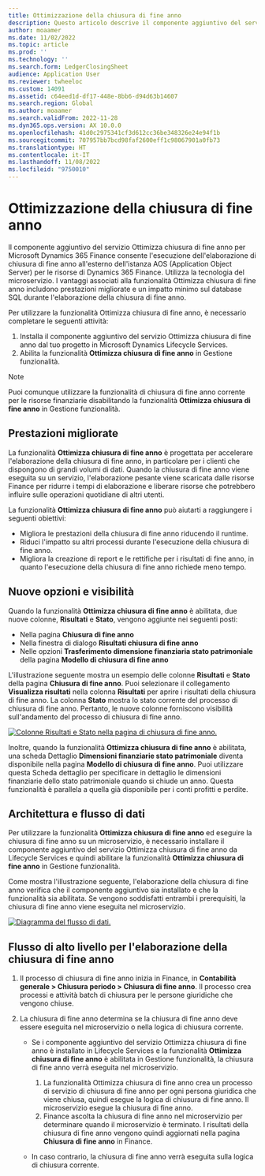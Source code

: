 ```yaml
---
title: Ottimizzazione della chiusura di fine anno
description: Questo articolo descrive il componente aggiuntivo del servizio Ottimizza chiusura di fine anno disponibile per il processo di chiusura di fine anno della contabilità generale.
author: moaamer
ms.date: 11/02/2022
ms.topic: article
ms.prod: ''
ms.technology: ''
ms.search.form: LedgerClosingSheet
audience: Application User
ms.reviewer: twheeloc
ms.custom: 14091
ms.assetid: c64eed1d-df17-448e-8bb6-d94d63b14607
ms.search.region: Global
ms.author: moaamer
ms.search.validFrom: 2022-11-28
ms.dyn365.ops.version: AX 10.0.0
ms.openlocfilehash: 41d0c2975341cf3d612cc36be348326e24e94f1b
ms.sourcegitcommit: 707957bb7bcd98faf2600eff1c98067901a0fb73
ms.translationtype: HT
ms.contentlocale: it-IT
ms.lasthandoff: 11/08/2022
ms.locfileid: "9750010"
---
```

# <a name="optimize-year-end-close"></a>Ottimizzazione della chiusura di fine anno

Il componente aggiuntivo del servizio Ottimizza chiusura di fine anno per Microsoft Dynamics 365 Finance consente l'esecuzione dell'elaborazione di chiusura di fine anno all'esterno dell'istanza AOS (Application Object Server) per le risorse di Dynamics 365 Finance. Utilizza la tecnologia del microservizio. I vantaggi associati alla funzionalità Ottimizza chiusura di fine anno includono prestazioni migliorate e un impatto minimo sul database SQL durante l'elaborazione della chiusura di fine anno.

Per utilizzare la funzionalità Ottimizza chiusura di fine anno, è necessario completare le seguenti attività:

1. Installa il componente aggiuntivo del servizio Ottimizza chiusura di fine anno dal tuo progetto in Microsoft Dynamics Lifecycle Services.
2. Abilita la funzionalità **Ottimizza chiusura di fine anno** in Gestione funzionalità.

> [!NOTE]
> Puoi comunque utilizzare la funzionalità di chiusura di fine anno corrente per le risorse finanziarie disabilitando la funzionalità **Ottimizza chiusura di fine anno** in Gestione funzionalità.

## <a name="improved-performance"></a>Prestazioni migliorate

La funzionalità **Ottimizza chiusura di fine anno** è progettata per accelerare l'elaborazione della chiusura di fine anno, in particolare per i clienti che dispongono di grandi volumi di dati. Quando la chiusura di fine anno viene eseguita su un servizio, l'elaborazione pesante viene scaricata dalle risorse Finance per ridurre i tempi di elaborazione e liberare risorse che potrebbero influire sulle operazioni quotidiane di altri utenti.

La funzionalità **Ottimizza chiusura di fine anno** può aiutarti a raggiungere i seguenti obiettivi:

- Migliora le prestazioni della chiusura di fine anno riducendo il runtime.
- Riduci l'impatto su altri processi durante l'esecuzione della chiusura di fine anno.
- Migliora la creazione di report e le rettifiche per i risultati di fine anno, in quanto l'esecuzione della chiusura di fine anno richiede meno tempo.

## <a name="new-options-and-visibility"></a>Nuove opzioni e visibilità

Quando la funzionalità **Ottimizza chiusura di fine anno** è abilitata, due nuove colonne, **Risultati** e **Stato**, vengono aggiunte nei seguenti posti:

- Nella pagina **Chiusura di fine anno**
- Nella finestra di dialogo **Risultati chiusura di fine anno**
- Nelle opzioni **Trasferimento dimensione finanziaria stato patrimoniale** della pagina **Modello di chiusura di fine anno**

L'illustrazione seguente mostra un esempio delle colonne **Risultati** e **Stato** della pagina **Chiusura di fine anno**. Puoi selezionare il collegamento **Visualizza risultati** nella colonna **Risultati** per aprire i risultati della chiusura di fine anno. La colonna **Stato** mostra lo stato corrente del processo di chiusura di fine anno. Pertanto, le nuove colonne forniscono visibilità sull'andamento del processo di chiusura di fine anno.

[![Colonne Risultati e Stato nella pagina di chiusura di fine anno.](./media/Yearendclose.jpg)](./media/Yearendclose.jpg)

Inoltre, quando la funzionalità **Ottimizza chiusura di fine anno** è abilitata, una scheda Dettaglio **Dimensioni finanziarie stato patrimoniale** diventa disponibile nella pagina **Modello di chiusura di fine anno**. Puoi utilizzare questa Scheda dettaglio per specificare in dettaglio le dimensioni finanziarie dello stato patrimoniale quando si chiude un anno. Questa funzionalità è parallela a quella già disponibile per i conti profitti e perdite.

## <a name="architecture-and-data-flow"></a>Architettura e flusso di dati

Per utilizzare la funzionalità **Ottimizza chiusura di fine anno** ed eseguire la chiusura di fine anno su un microservizio, è necessario installare il componente aggiuntivo del servizio Ottimizza chiusura di fine anno da Lifecycle Services e quindi abilitare la funzionalità **Ottimizza chiusura di fine anno** in Gestione funzionalità.

Come mostra l'illustrazione seguente, l'elaborazione della chiusura di fine anno verifica che il componente aggiuntivo sia installato e che la funzionalità sia abilitata. Se vengono soddisfatti entrambi i prerequisiti, la chiusura di fine anno viene eseguita nel microservizio.

[![Diagramma del flusso di dati.](./media/Lifecycle-services.jpg)](./media/Lifecycle-services.jpg)

## <a name="high-level-flow-for-year-end-close-processing"></a>Flusso di alto livello per l'elaborazione della chiusura di fine anno

1. Il processo di chiusura di fine anno inizia in Finance, in **Contabilità generale \> Chiusura periodo \> Chiusura di fine anno**. Il processo crea processi e attività batch di chiusura per le persone giuridiche che vengono chiuse.
2. La chiusura di fine anno determina se la chiusura di fine anno deve essere eseguita nel microservizio o nella logica di chiusura corrente.

    - Se i componente aggiuntivo del servizio Ottimizza chiusura di fine anno è installato in Lifecycle Services e la funzionalità **Ottimizza chiusura di fine anno** è abilitata in Gestione funzionalità, la chiusura di fine anno verrà eseguita nel microservizio.

        1. La funzionalità Ottimizza chiusura di fine anno crea un processo di servizio di chiusura di fine anno per ogni persona giuridica che viene chiusa, quindi esegue la logica di chiusura di fine anno. Il microservizio esegue la chiusura di fine anno.
        2. Finance ascolta la chiusura di fine anno nel microservizio per determinare quando il microservizio è terminato. I risultati della chiusura di fine anno vengono quindi aggiornati nella pagina **Chiusura di fine anno** in Finance.

    - In caso contrario, la chiusura di fine anno verrà eseguita sulla logica di chiusura corrente.
